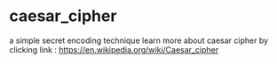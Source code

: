 # caesar_cipher
a simple secret encoding technique learn more about caesar cipher by clicking link : https://en.wikipedia.org/wiki/Caesar_cipher
